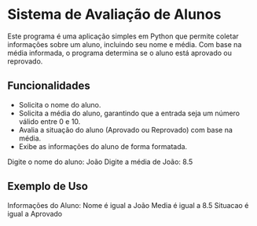 # Sistema de Avaliação de Alunos

Este programa é uma aplicação simples em Python que permite coletar informações sobre um aluno, incluindo seu nome e média. Com base na média informada, o programa determina se o aluno está aprovado ou reprovado.

## Funcionalidades

- Solicita o nome do aluno.
- Solicita a média do aluno, garantindo que a entrada seja um número válido entre 0 e 10.
- Avalia a situação do aluno (Aprovado ou Reprovado) com base na média.
- Exibe as informações do aluno de forma formatada.

Digite o nome do aluno: João
Digite a média de João: 8.5

## Exemplo de Uso
Informações do Aluno:
Nome é igual a João
Media é igual a 8.5
Situacao é igual a Aprovado

